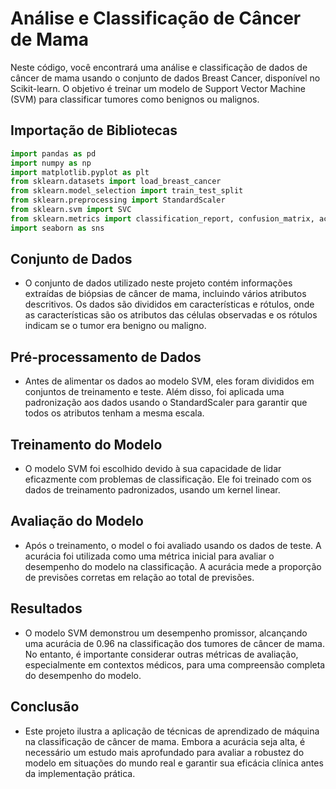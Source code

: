 # Análise e Classificação de Câncer de Mama

Neste código, você encontrará uma análise e classificação de dados de câncer de mama usando o conjunto de dados Breast Cancer, disponível no Scikit-learn. O objetivo é treinar um modelo de Support Vector Machine (SVM) para classificar tumores como benignos ou malignos.

## Importação de Bibliotecas
```python
import pandas as pd
import numpy as np
import matplotlib.pyplot as plt
from sklearn.datasets import load_breast_cancer
from sklearn.model_selection import train_test_split
from sklearn.preprocessing import StandardScaler
from sklearn.svm import SVC
from sklearn.metrics import classification_report, confusion_matrix, accuracy_score
import seaborn as sns
```

## Conjunto de Dados

- O conjunto de dados utilizado neste projeto contém informações extraídas de biópsias de câncer de mama, incluindo vários atributos descritivos. 
Os dados são divididos em características e rótulos, onde as características são os atributos das células observadas e os rótulos indicam se o tumor era benigno ou maligno.

## Pré-processamento de Dados

- Antes de alimentar os dados ao modelo SVM, eles foram divididos em conjuntos de treinamento e teste. Além disso, 
foi aplicada uma padronização aos dados usando o StandardScaler para garantir que todos os atributos tenham a mesma escala.

## Treinamento do Modelo

- O modelo SVM foi escolhido devido à sua capacidade de lidar eficazmente com problemas de classificação. Ele foi treinado com os dados de treinamento padronizados, usando um kernel linear.

## Avaliação do Modelo

- Após o treinamento, o model o foi avaliado usando os dados de teste. A acurácia foi utilizada como uma métrica inicial para avaliar o desempenho do modelo na classificação. 
A acurácia mede a proporção de previsões corretas em relação ao total de previsões.

## Resultados

- O modelo SVM demonstrou um desempenho promissor, alcançando uma acurácia de 0.96 na classificação dos tumores de câncer de mama. 
No entanto, é importante considerar outras métricas de avaliação, especialmente em contextos médicos, para uma compreensão completa do desempenho do modelo.

## Conclusão

- Este projeto ilustra a aplicação de técnicas de aprendizado de máquina na classificação de câncer de mama.
Embora a acurácia seja alta, é necessário um estudo mais aprofundado para avaliar a robustez do modelo em situações do mundo real e garantir sua eficácia clínica antes da implementação prática.

